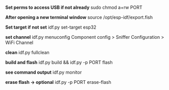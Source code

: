 **Set perms to access USB if not already**
sudo chmod a+rw PORT

**After opening a new terminal window**
source /opt/esp-idf/export.fish

**Set target if not set**
idf.py set-target esp32

**set channel**
idf.py menuconfig
Component config > Sniffer Configuration > WiFi Channel

**clean**
idf.py fullclean

**build and flash**
idf.py build && idf.py -p PORT flash

**see command output**
idf.py monitor

**erase flash -> optional**
idf.py -p PORT erase-flash
